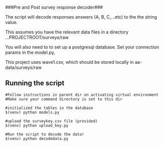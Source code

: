 ###Pre and Post survey response decoder###

The script will decode responses answers (A, B, C,...etc) to the the string value.

This assumes you have the relevant data files in a directory  ...PROJECTROOT/surveys/raw

You will also need to to set up a postgresql database.  Set your connection params in the model.py, 

This project uses wave1.csv, which should be stored locally in aa-data/surveys/raw

## Running the script ##
	#Follow instructions in parent dir on activating virtual environment
  	#Make sure your command directory is set to this dir
  
	#initialized the tables in the database
	$(venv) python models.py	

	#upload the surveykey.csv file (provided)	
	$(venv) python upload_key.py

	#Run the script to decode the data!
	$(venv) python decodedata.py
	
